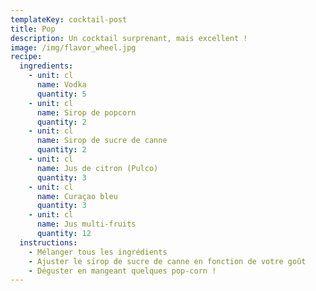 ```yaml
---
templateKey: cocktail-post
title: Pop
description: Un cocktail surprenant, mais excellent !
image: /img/flavor_wheel.jpg
recipe:
  ingredients:
    - unit: cl
      name: Vodka
      quantity: 5
    - unit: cl
      name: Sirop de popcorn
      quantity: 2
    - unit: cl
      name: Sirop de sucre de canne
      quantity: 2
    - unit: cl
      name: Jus de citron (Pulco)
      quantity: 3
    - unit: cl
      name: Curaçao bleu
      quantity: 3
    - unit: cl
      name: Jus multi-fruits
      quantity: 12
  instructions:
    - Mélanger tous les ingrédients
    - Ajuster le sirop de sucre de canne en fonction de votre goût
    - Déguster en mangeant quelques pop-corn !
---
```

